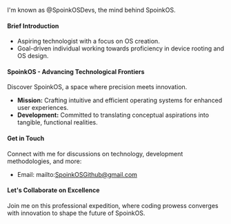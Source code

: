 I'm known as @SpoinkOSDevs, the mind behind SpoinkOS.

#### Brief Introduction

- Aspiring technologist with a focus on OS creation.
- Goal-driven individual working towards proficiency in device rooting and OS design.

#### SpoinkOS - Advancing Technological Frontiers

Discover SpoinkOS, a space where precision meets innovation.

- **Mission:** Crafting intuitive and efficient operating systems for enhanced user experiences.
- **Development:** Committed to translating conceptual aspirations into tangible, functional realities.
  
#### Get in Touch

Connect with me for discussions on technology, development methodologies, and more:

- Email: mailto:SpoinkOSGithub@gmail.com

#### Let's Collaborate on Excellence

Join me on this professional expedition, where coding prowess converges with innovation to shape the future of SpoinkOS.
